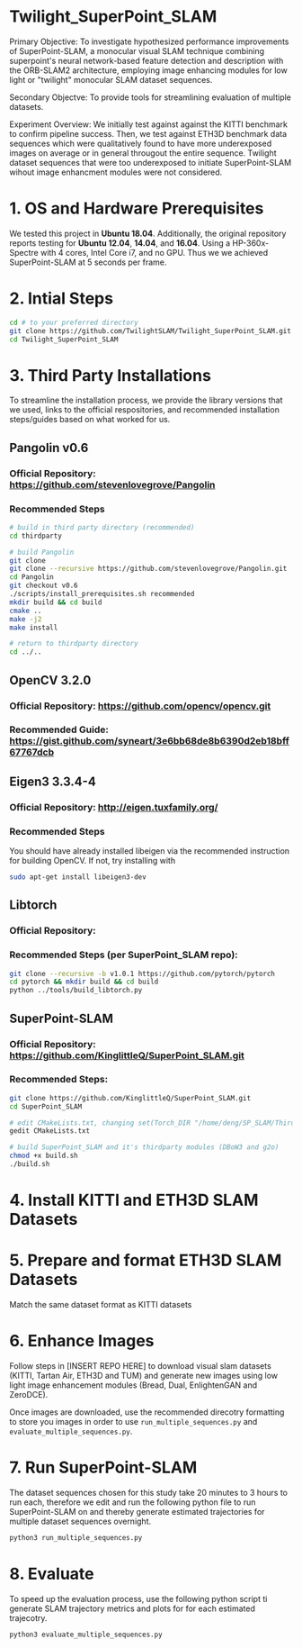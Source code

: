 # Twilight_SuperPoint_SLAM
Primary Objective: To investigate hypothesized performance improvements of SuperPoint-SLAM, a monocular visual SLAM technique combining superpoint's neural network-based feature detection and description with the ORB-SLAM2 architecture, employing image enhancing modules for low light or "twilight" monocular SLAM dataset sequences. 

Secondary Objectve: To provide tools for streamlining evaluation of multiple datasets.

Experiment Overview: We initially test against against the KITTI benchmark to confirm pipeline success. Then, we test against ETH3D benchmark data sequences which were qualitatively found to have more underexposed images on average or in general througout the entire sequence. Twilight dataset sequences that were too underexposed to initiate SuperPoint-SLAM wihout image enhancment modules were not considered.

# 1. OS and Hardware Prerequisites
We tested this project in **Ubuntu 18.04**. Additionally, the original repository reports testing for **Ubuntu 12.04**, **14.04**, and **16.04**. Using a HP-360x-Spectre with 4 cores, Intel Core i7, and no GPU. Thus we  we achieved SuperPoint-SLAM at 5 seconds per frame.


# 2. Intial Steps
```bash
cd # to your preferred directory
git clone https://github.com/TwilightSLAM/Twilight_SuperPoint_SLAM.git
cd Twilight_SuperPoint_SLAM
```


# 3. Third Party Installations
To streamline the installation process, we provide the library versions that we used, links to the official respositories, and recommended installation steps/guides based on what worked for us.

## Pangolin v0.6
### Official Repository: https://github.com/stevenlovegrove/Pangolin
### Recommended Steps
``` bash
# build in third party directory (recommended)
cd thirdparty

# build Pangolin
git clone 
git clone --recursive https://github.com/stevenlovegrove/Pangolin.git
cd Pangolin
git checkout v0.6
./scripts/install_prerequisites.sh recommended
mkdir build && cd build
cmake ..
make -j2
make install

# return to thirdparty directory
cd ../..
```

## OpenCV 3.2.0
### Official Repository: https://github.com/opencv/opencv.git
### Recommended Guide: https://gist.github.com/syneart/3e6bb68de8b6390d2eb18bff67767dcb

## Eigen3 3.3.4-4
### Official Repository: http://eigen.tuxfamily.org/
### Recommended Steps
You should have already installed libeigen via the recommended instruction for building OpenCV. If not, try installing with
```bash
sudo apt-get install libeigen3-dev
```

## Libtorch
### Official Repository:
### Recommended Steps (per SuperPoint_SLAM repo):
```bash
git clone --recursive -b v1.0.1 https://github.com/pytorch/pytorch
cd pytorch && mkdir build && cd build
python ../tools/build_libtorch.py
```

## SuperPoint-SLAM
### Official Repository: https://github.com/KinglittleQ/SuperPoint_SLAM.git
### Recommended Steps: 
```bash
git clone https://github.com/KinglittleQ/SuperPoint_SLAM.git
cd SuperPoint_SLAM

# edit CMakeLists.txt, changing set(Torch_DIR "/home/deng/SP_SLAM/Thirdparty/libtorch/share/cmake/Torch") to the directory containing the libtorch torch config cmake file, e.g. set(Torch_DIR "/home/billymazotti/Documents/Twilight_SuperPoint_SLAM/thirdparty/pytorch/torch/lib/tmp_install/share/cmake/Torch")
gedit CMakeLists.txt

# build SuperPoint_SLAM and it's thirdparty modules (DBoW3 and g2o)
chmod +x build.sh
./build.sh
```


# 4. Install KITTI and ETH3D SLAM Datasets


# 5. Prepare and format ETH3D SLAM Datasets
Match the same dataset format as KITTI datasets


# 6. Enhance Images
Follow steps in [INSERT REPO HERE] to download visual slam datasets (KITTI, Tartan Air, ETH3D and TUM) and generate new images using low light image enhancement modules (Bread, Dual, EnlightenGAN and ZeroDCE).

Once images are downloaded, use the recommended direcotry formatting to store you images in order to use `run_multiple_sequences.py` and `evaluate_multiple_sequences.py`.


# 7. Run SuperPoint-SLAM
The dataset sequences chosen for this study take 20 minutes to 3 hours to run each, therefore we edit and run the following python file to run SuperPoint-SLAM on and thereby generate estimated trajectories for multiple dataset sequences overnight.
```bash
python3 run_multiple_sequences.py
```


# 8. Evaluate 
To speed up the evaluation process, use the following python script ti generate SLAM trajectory metrics and plots for for each estimated trajecotry.
```bash
python3 evaluate_multiple_sequences.py
```
